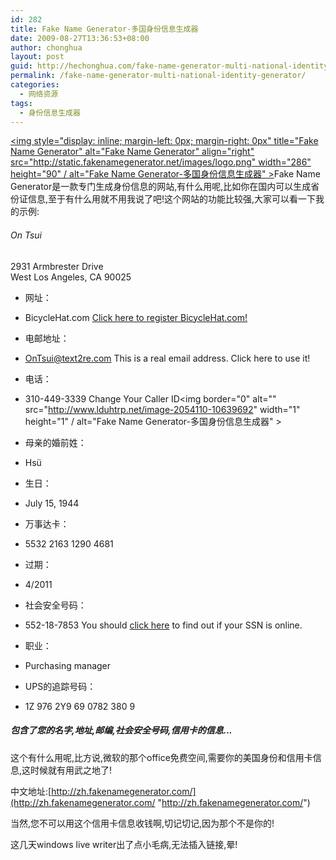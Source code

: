 ```yaml
---
id: 282
title: Fake Name Generator-多国身份信息生成器
date: 2009-08-27T13:36:53+08:00
author: chonghua
layout: post
guid: http://hechonghua.com/fake-name-generator-multi-national-identity-generator/
permalink: /fake-name-generator-multi-national-identity-generator/
categories:
  - 网络资源
tags:
  - 身份信息生成器
---
```

[<img style="display: inline; margin-left: 0px; margin-right: 0px" title="Fake Name Generator" alt="Fake Name Generator" align="right" src="http://static.fakenamegenerator.net/images/logo.png" width="286" height="90" / alt="Fake Name Generator-多国身份信息生成器" >](http://www.fakenamegenerator.com/)Fake Name Generator是一款专门生成身份信息的网站,有什么用呢,比如你在国内可以生成省份证信息,至于有什么用就不用我说了吧!这个网站的功能比较强,大家可以看一下我的示例:

<!--more-->

<!--more-->

###### On Tsui

2931 Armbrester Drive  
West Los Angeles, CA 90025 

  * 网址： 
  * BicycleHat.com 
    [Click here to register BicycleHat.com!](http://www.securepaynet.net/domains/search.aspx?ci=13495&prog_id=YourWebStartsHere&domainToCheck=BicycleHat&tld=.COM&checkAvail=1&ci=12014)

  * 电邮地址： 
  * OnTsui@text2re.com 
    This is a real email address. Click here to use it!

  * 电话： 
  * 310-449-3339 
    Change Your Caller ID<img border="0" alt="" src="http://www.lduhtrp.net/image-2054110-10639692" width="1" height="1" / alt="Fake Name Generator-多国身份信息生成器" >

  * 母亲的婚前姓： 
  * Hsü 
  * 生日： 
  * July 15, 1944
  * 万事达卡： 
  * 5532 2163 1290 4681 
  * 过期： 
  * 4/2011 
  * 社会安全号码： 
  * 552-18-7853 
    You should [click here](http://www.ssnregistry.org/) to find out if your SSN is online.

  * 职业： 
  * Purchasing manager 
  * UPS的追踪号码： 
  * 1Z 976 2Y9 69 0782 380 9 

##### 包含了您的名字,地址,邮编,社会安全号码,信用卡的信息...

这个有什么用呢,比方说,微软的那个office免费空间,需要你的美国身份和信用卡信息,这时候就有用武之地了!

中文地址:[http://zh.fakenamegenerator.com/](http://zh.fakenamegenerator.com/ "http://zh.fakenamegenerator.com/")

当然,您不可以用这个信用卡信息收钱啊,切记切记,因为那个不是你的!

这几天windows live writer出了点小毛病,无法插入链接,晕!
